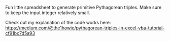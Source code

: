 Fun little spreadsheet to generate primitive Pythagorean triples.
Make sure to keep the input integer relatively small.

Check out my explanation of the code works here:
https://medium.com/@the1howie/pythagorean-triples-in-excel-vba-tutorial-cf91bc7d5a93
